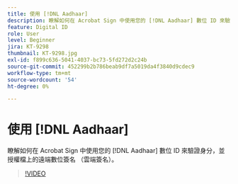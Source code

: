 ```yaml
---
title: 使用 [!DNL Aadhaar]
description: 瞭解如何在 Acrobat Sign 中使用您的 [!DNL Aadhaar] 數位 ID 來驗證身分，並授權在文件上進行遠端數位簽名 （雲端簽名）
feature: Digital ID
role: User
level: Beginner
jira: KT-9298
thumbnail: KT-9298.jpg
exl-id: f899c636-5041-4037-bc73-5fd272d2c24b
source-git-commit: 452299b2b786beab9df7a5019da4f3840d9cdec9
workflow-type: tm+mt
source-wordcount: '54'
ht-degree: 0%

---
```


# 使用 [!DNL Aadhaar]

瞭解如何在 Acrobat Sign 中使用您的 [!DNL Aadhaar] 數位 ID 來驗證身分，並授權檔上的遠端數位簽名 （雲端簽名）。

>[!VIDEO](https://video.tv.adobe.com/v/3444523?quality=12&learn=on&hidetitle=true&captions=chi_hant)
